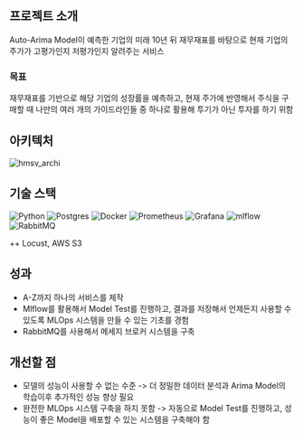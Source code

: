## 프로젝트 소개
Auto-Arima Model이 예측한 기업의 미래 10년 뒤 재무재표를 바탕으로 현재 기업의 주가가 고평가인지 저평가인지 알려주는 서비스

### 목표
재무재표를 기반으로 해당 기업의 성장률을 예측하고, 현재 주가에 반영해서 주식을 구매할 때 나만의 여러 개의 가이드라인들 중 하나로 활용해 투기가 아닌 투자를 하기 위함

## 아키텍처
![hmsv_archi](https://github.com/TetorCo/hmsv/assets/76984534/e1a708e9-e0b3-4491-9dd3-c603fbc279d3)

## 기술 스택
![Python](https://img.shields.io/badge/python-3670A0?style=for-the-badge&logo=python&logoColor=ffdd54)
![Postgres](https://img.shields.io/badge/postgres-%23316192.svg?style=for-the-badge&logo=postgresql&logoColor=white)
![Docker](https://img.shields.io/badge/docker-%230db7ed.svg?style=for-the-badge&logo=docker&logoColor=white)
![Prometheus](https://img.shields.io/badge/Prometheus-E6522C?style=for-the-badge&logo=Prometheus&logoColor=white)
![Grafana](https://img.shields.io/badge/grafana-%23F46800.svg?style=for-the-badge&logo=grafana&logoColor=white)
![mlflow](https://img.shields.io/badge/mlflow-%23d9ead3.svg?style=for-the-badge&logo=numpy&logoColor=blue)
![RabbitMQ](https://img.shields.io/badge/Rabbitmq-FF6600?style=for-the-badge&logo=rabbitmq&logoColor=white)

++ Locust, AWS S3

## 성과
- A-Z까지 하나의 서비스를 제작
- Mlflow를 활용해서 Model Test를 진행하고, 결과를 저장해서 언제든지 사용할 수 있도록 MLOps 시스템을 만들 수 있는 기초를 경험
- RabbitMQ를 사용해서 메세지 브로커 시스템을 구축

## 개선할 점
- 모델의 성능이 사용할 수 없는 수준 -> 더 정밀한 데이터 분석과 Arima Model의 학습이후 추가적인 성능 향상 필요
- 완전한 MLOps 시스템 구축을 하지 못함 -> 자동으로 Model Test를 진행하고, 성능이 좋은 Model을 배포할 수 있는 시스템을 구축해야 함